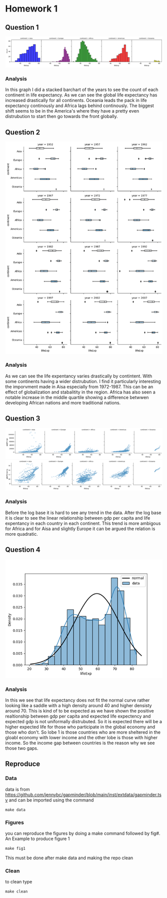 # Homework 1
## Question 1
![](img/fig1.png)
### Analysis
In this graph I did a stacked barchart of the years to see the count of each continent in life expectancy. As we can see the global life expectancy has increased drastically for all continents. Oceania leads the pack in life expectancy continously and Africa lags behind continously. The biggest shift seems to be in the America's where they have  a pretty even distrubution to start then go towards the front globally.
## Question 2
![](img/fig2.png)
### Analysis
As we can see the life expentancy varies drastically by contintent. With some continents having a wider distrubution. I find it particularly interesting the imporvment made in Aisa especially from 1972-1987. This can be an effect of globalization and stabalitity in the region. Africa has also seen a notable increase in the middle quartile showing a difference betwwen developing African nations and more traditional nations. 
## Question 3
![](img/fig3.png)
![](img/fig3logbase.png)
### Analysis
Before the log base it is hard to see any trend in the data. After the log base it is clear to see the linear relationship between gdp per capita and life expentancy in each country in each continent.
This trend is more ambigous for Africa and for Aisa and slightly Europe it can be argued the relation is more quadratic. 
## Question 4
![](img/fig4.png)
### Analysis
In this we see that life expectancy does not fit the normal curve rather looking like a saddle with a high density around 40 and higher densisty around 70. This is kind of to be expected as we have shown the positive realtionship between gdp per capita and expected life expectency and expected gdp is not uniformally distrubuted. So it is expected there will be a higher expected life for those who participate in the global economy and those who don't. So lobe 1 is those countries who are more sheltered in the gloabl economy with lower income and the other lobe is those with higher income. So the income gap between countries is the reason why we see those two gaps.
## Reproduce
### Data
data is from https://github.com/jennybc/gapminder/blob/main/inst/extdata/gapminder.tsv and can be imported using the command 
```
make data
```
### Figures
you can reproduce the figures by doing a make command followed by fig#. An Example to produce figure 1
```
make fig1
```
This must be done after make data and making the repo clean
### Clean
to clean type
```
make clean
```
